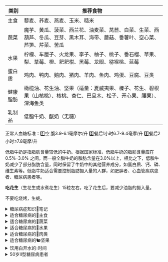 | **类别** | **推荐食物**                                                       |
| ------ | -------------------------------------------------------------- |
| 主食     | 藜麦、荞麦、燕麦、玉米、糙米                                                 |
| 蔬菜     | 魔芋、黄瓜、菠菜、西兰花、油麦菜、莴苣、白菜、生菜、西葫芦、冬瓜、豆芽、黑木耳、海带、蘑菇、番薯叶、空心菜、芦笋、芹菜、苦瓜 |
| 水果     | 柠檬、车厘子、火龙果、李子、柚子、桃子、番石榴、苹果、梨、草莓、橙、耙耙柑、黑莓、龙眼、猕猴桃、蓝莓             |
| 蛋白质    | 鸡肉、鸭肉、鹅肉、猪肉、羊肉、鱼肉、鸡蛋、豆腐、豆类                                     |
| 健康脂肪   | 橄榄油、花生油、坚果（适量：夏威夷果、榛子、花生、碧根果（山核桃）、核桃、杏仁、巴旦木、松子、开心果、腰果）、深海鱼类    |
| 乳制品    | 低脂牛奶、酸奶（无糖）                                                    |

正常人血糖标准：1️⃣空 腹3.9-6.1毫摩尔/升 2️⃣餐后1小时6.7-9.4毫摩/升 3️⃣餐后2小时≤7.8毫摩/升

低脂牛奶是指脂肪含量较低的牛奶。根据国家标准，低脂牛奶的脂肪含量应在 0.5%-3.0% 之间。而一般全脂牛奶的脂肪含量在3.0%以上，相比之下，低脂牛奶减少了部分脂肪含量，同时保留了牛奶中的其他营养成分，如蛋白质、钙、磷、维生素等。低脂牛奶适合需要控制脂肪摄入量的人群，如肥胖者、心血管疾病患者、糖尿病患者等。

**吃花生**（生花生或水煮花生）15粒左右，吃了花生后，要减少油脂的摄入量。

不要吃烧烤，生蚝。

<details>
<summary>糖尿病症知识📝笔记</summary>

我们通常提到的 **“血糖”** ，特指空腹血糖值。这是在你 **空腹8至10小时后** 测量得到的数值，最能准确反映你身体的血糖水平。

正常人的空腹血糖应介于3.9到6.1毫摩尔之间。如果超过6.1但不足7.0毫摩尔/升，这被称为“糖耐量减低”。

这意味着你有血糖偏高的风险，但尚未达到糖尿病的程度。如果空腹血糖值超过7.0毫摩尔/升，那就需要警惕了，可能你已经步入了糖尿病的门槛。

**糖尿病的诊断标准** 仍为空腹血糖≥7.0mmol/L，或者随机血糖≥11.1mmol/L，又或者糖化血红蛋白（HbA1c）≥6.5%，满足其中一条就能诊断。

**糖化血红蛋白数值高于 7% 时**，糖尿病患者的并发症风险显著增加。

**50 岁糖尿病患者血糖控制范围**

**空腹血糖：** 一般控制在 4.4-7.0mmol/L，低于 4.4mmol/L 易引发低血糖，高于 7.0mmol/L 会增加并发症风险。

**餐后血糖：** 餐后 2 小时血糖应控制在 10.0mmol/L 以下，否则会加重胰岛负担，增加心血管疾病等并发症风险。

**糖尿病每年必做的检查项目**
1、大生化包括血脂尿酸肝功和肾功，可以对我们的身体状况有一个基本的评价。
2、糖化血红蛋白的检测，可以反映我们最近3个月的总体血糖平均值，比单次的血糖更有价值。
3、尿微量蛋白的检测，尿微量蛋白检测可以发现最早期的肾脏病变，每一年可以做一次。
4、眼底的筛查，因为糖尿病很容易引起视网膜病变。

早睡早起，身体好，这话一点不假。每天晚上，当夜幕降临，城市的喧嚣渐渐褪去，糖友们就该准备上床睡觉了，**争取 10 点左右就进入梦乡**。想象一下，躺在柔软的床上，拉上窗帘，关上灯，在静谧的环境里，让身心彻底放松，很快就能进入甜甜的梦乡。**早晨 6 点多，伴着晨曦起床**，充足的睡眠能让内分泌保持平衡，为一天的血糖稳定打下基础。

吃饭也得讲究，按时按量是关键。**每天固定时间开饭**，到点了，肠胃就像听到闹钟一样，开始工作。每顿饭的量也要固定，别一顿吃多一顿吃少，把肠胃都搞糊涂了。少吃升糖指数高的食物，像白米饭、白糖这些，能不吃就不吃。吃饭也别吃太饱，七八分饱刚刚好，既满足了口腹之欲，又不给血糖找麻烦。两餐之间要是饿了，可以适当加餐，吃点低糖水果、坚果啥的，垫垫肚子。

**进餐顺序也做了调整**，先吃蛋白质类食物，像鸡蛋、豆腐、鱼肉啥的，让肚子有点饱腹感，接着吃菜，各种青菜、菌菇，吃得肚子差不多半饱了，最后才吃碳水化合物，像米饭、面条。

运动更是不能少，坚持每天锻炼，才能让血糖乖乖听话。不管是散步、慢跑，还是打太极，选一种适合自己的运动方式，然后坚持下去。就像我的一位糖友，以前身体虚弱，走几步路就气喘吁吁，后来他开始每天坚持散步，从几百米慢慢增加到几千米，现在身体越来越硬朗，血糖也控制得不错。

每周坚持至少150分钟的中等强度有氧运动，像快走、慢跑、游泳等。在控制碳水化合物摄入总量的前提下，患者如果选择碳水化合物含量较低的水果作为加餐，有助于减轻胰腺的负担。“锻炼时一般应选择有氧运动，包括慢跑、快步走、自行车、游泳、跳舞、健身操、跳绳、上楼梯、划船、太极拳以及非竞技性的乒乓球、篮球和羽毛球等。每天应坚持循序渐进的训练，累计达30分钟，每周至少锻炼3至5次。健身时应根据自身的身体状况和健身需求有针对性地加以选择，不宜选择过于剧烈的运动项目。如脑力劳动者因用脑频繁，易患高血压、神经衰弱等疾患，可选择那些促进脑细胞发育、提高心肺功能的项目，如爬山、打太极拳等；身体肥胖易患高血糖者，运动时可选择强度小、灵活、轻松的项目，如步行、慢跑、骑自行车等；以降血脂、抗衰老为目的者，可选择健身跑；以防高血压为目的者，可选择散步、骑自行车、游泳等项目。”闫朝丽介绍。

### 糖尿病人如何选购牛奶？

虽然糖尿病患者可以喝牛奶，但市面上的牛奶种类繁多，让人眼花缭乱。选对了牛奶，可能对身体有益；可要是选错了，反而会给身体带来伤害。所以，糖尿病患者在选购牛奶时，一定要格外注意。

**三种牛奶，推荐喝**

纯牛奶：新鲜纯牛奶的血糖指数是 27.6，属于 GI 值低的食物。这意味着，无论糖尿病患者选择的是巴氏消毒的鲜牛奶、全脂奶还是脱脂奶，只要是纯牛奶，对血糖的影响都不大。就像李大爷买的脱脂纯牛奶，就是一个不错的选择。

脱脂牛奶：很多人认为全脂牛奶脂肪含量高，其实不然。每 100 克全脂奶，脂肪含量一般为 3 - 3.5 克。以一盒 250 克的牛奶来计算，摄取的脂肪只有 8 克左右，甚至还不及红肉的脂肪含量。所以，喝全脂奶还是喝脱脂奶，完全可以根据自己的喜好来决定。

酸奶：酸奶不仅美味可口，还对糖尿病患者的身体有不少好处。它可以促进肠道有益菌群的繁殖，抑制有害菌的生长，改善便秘问题，还能提高免疫力。即便有些酸奶加了糖，其 GI 值也小于 50，属于低 GI 值食物，糖尿病患者可以放心饮用。对于那些乳糖不耐受的糖友来说，用酸奶替代牛奶更是个不错的选择。

建议糖友把加餐的食物换成低热量高营养的**蔬菜水果、奶制品、原味坚果**，**远离高脂肪高热量低膳食纤维**的食物。

`Gmeek-html<div class="ImgLazyLoad-circle"></div><img data-fancybox="gallery" img-src="/assets1/药物信息/2025年血糖最新标准.webp" style="width: 100%;"><div class="ImgLazyLoad-circle"></div><img data-fancybox="gallery" img-src="/assets1/药物信息/糖尿病的并发症.jpg" style="width: 100%;">`
</details>

<details>
<summary>适合糖尿病的🍚主食</summary>

**1、藜麦：** 升糖指数约为 35，是低升糖指数食物。藜麦含有丰富的膳食纤维、蛋白质和多种营养成分，其膳食纤维可以减缓糖分的吸收速度，对血糖影响较小。<br>
**2、荞麦：** 升糖指数约为 54，属于低升糖指数食物。荞麦含有丰富的膳食纤维、黄酮类化合物等，这些成分能降低糖分的吸收速度，有助于控制血糖。\
**3、燕麦：** 升糖指数约为 55，属于低升糖指数食物。燕麦富含 β- 葡聚糖等膳食纤维，可增加饱腹感，延缓碳水化合物的消化和吸收，从而稳定血糖。\
**4、玉米：** 升糖指数约为 55，属于低升糖指数食物。玉米中的膳食纤维有助于延缓血糖反应，且富含多种营养物质，适合糖尿病患者适量食用。\
**5、糙米：** 升糖指数约为 70，属于中升糖指数食物。糙米保留了大部分的米糠和胚芽，膳食纤维较多，消化吸收相对较慢，能在一定程度上延缓血糖上升。\
\
**1.玉米 (Gl:55)**\
✅推荐:煮玉米、蒸玉米\
❎不推荐:烤玉米\
🟫食用量:每餐350-520克(带棒芯玉米)\
🟥注意:糯玉米中支链淀粉含量高，升糖速度快，应选择老玉米或甜玉米\
\
**2.薯类：芋头(Gl:48)、山药(Gl:51)、土豆(Gl:62)等**\
✅推荐:煮、蒸等烹调方法\
❎不推荐:芋泥、土豆泥、拔丝山药、烤土豆、炸土豆、薯条、薯片等\
🟫食用量:每餐200-300克\
🟥注意::薯类煮得越烂软升糖越快，因此煮熟就行。\
\
**3.燕麦片粥(Gl:55)**\
✅推荐:纯燕麦片粥、牛奶燕麦粥、红豆燕麦粥\
❎不推荐:即食燕麦粥、膨化燕麦片、复合燕麦片\
🟫食用量:每餐50-75克\
🟥注意::加工燕麦片的吸收速度快，升糖也快，应选择生燕麦片煮粥。\
\
**4.杂粮饭：燕麦饭(Gl:42%)莜麦饭(Gl:49%)黑米饭(Gl:55%)等**\
✅推荐:蒸米饭、煮米饭\
❎不推荐:高压锅煮饭、即食米饭\
🟫食用量:每餐25-50克\
v:(1)杂粮与大米按1:2的比例烹调即可。不建议只吃杂粮。(2)不吃糯性杂粮，如糯黄米、黏小米、粘高粱等。\
\
**5.杂粮饼：玉米饼(GI:46)、养麦玉米面煎饼(GI:51)**\
✅推荐:烙饼、卷饼、鸡蛋饼\
❎不推荐:葱油饼、酱香饼、酥饼\
🟫食用量:每餐70-100克\
🟥注意::面粉发酵后吸收率提高，升糖更快，如玉米面窝头GI为65%，荞麦面馒头GI为67%。因此选择不发酵的杂粮饼更佳。\
\
**6.全麦面包：全麦粉面包(Gl:69)、50%-80%碎小麦粒面包(Gl:52)**\
✅推荐:全麦吐司、全麦法棍、全麦欧包等\
❎不推荐:起酥面包、夹心面包、奶油面包等\
🟫食用量:每餐70-100克\
🟥注意::全麦含量越高，麦粒越完整，升糖速度越慢。大多数市售的全麦面包中全麦的含量很少，有的还添加了糖、黄油等配料，升糖速度快。因此，最好自己做面包。如要购买一定查看配料表，选择全麦含量在50%以上，配料只添加了酵母、水、盐的全麦面包。
</details>
<details>
<summary>适合糖尿病的🥬蔬菜</summary>

**1、魔芋：** 升糖指数极低，几乎可以忽略不计，富含魔芋多糖等膳食纤维，能增加饱腹感，减少食物摄入。\
**2、黄瓜：** 升糖指数约 15，水分含量高，碳水化合物少，是糖尿病患者的理想蔬菜。\
**3、菠菜：** 升糖指数约 15，富含多种维生素和矿物质，几乎不含碳水化合物，对血糖影响极小。\
**4、西兰花：** 升糖指数约 15，富含膳食纤维和维生素，有助于增加饱腹感且不引起血糖大幅波动。\
**5、油麦菜：** 升糖指数约 15，水分足、膳食纤维丰富，对血糖影响小。\
**6、莴苣：** 升糖指数约 15，含有丰富的膳食纤维和维生素，对血糖影响小。\
**7、白菜：** 升糖指数约 15，富含维生素和膳食纤维，热量低，适合糖尿病患者食用。\
**8、生菜：** 升糖指数约 15，富含维生素和膳食纤维，热量极低，对血糖影响甚微。\
**9、西葫芦：** 升糖指数约 18，含有丰富的维生素和纤维素，能延缓碳水吸收，利于血糖控制。\
**10、冬瓜：** 升糖指数约 21，水分含量高，热量低，有助于控制血糖。\
**11、豆芽：** 升糖指数约 22，富含维生素 C 和膳食纤维，碳水化合物含量低，血糖反应小。\
**12、黑木耳：** 升糖指数约 26，富含膳食纤维和多种矿物质，能增加饱腹感，对血糖影响小。\
**13、海带：** 升糖指数约 26，含有丰富的海带多糖等膳食纤维，能延缓食物消化吸收，稳定血糖。\
**14、蘑菇：** 升糖指数约 26，富含膳食纤维和多种营养成分，能增加饱腹感且不升高血糖。\
**15、番薯叶：** 升糖指数约 27，富含膳食纤维、维生素和矿物质，有助于控制血糖。\
**16、空心菜：** 升糖指数约 29，富含膳食纤维和多种维生素，有助于稳定血糖。\
**17、芦笋：** 升糖指数约 32，富含多种氨基酸和膳食纤维，热量低，有助于控制血糖。\
**18、芹菜：** 升糖指数约 32，富含纤维素，可促进肠道蠕动，减少糖分吸收。\
**19、苦瓜：** 升糖指数约 34，含有苦瓜皂苷等成分，有类似胰岛素作用，可降低血糖。
</details>

<details>
<summary>适合糖尿病的🍎水果</summary>


**1、柠檬：** 升糖指数非常低，通常不超过 20，因其含糖量极少。\
\
**2、车厘子：升糖指数约为 22** ，属于低升糖指数水果。车厘子含有丰富的维生素 C、铁等营养成分，对血糖影响较小。\
\
**3、火龙果：升糖指数约为 25** ，属于低升糖指数水果。虽然火龙果吃起来甜度不高，但它含有一定量的膳食纤维，能够延缓糖分吸收。\
\
**4、李子：升糖指数约为 24** ，属于低升糖指数水果。\
\
**5、柚子：升糖指数约为 25** ，属于低升糖指数水果。柚子含有类似胰岛素样成分，有一定的降糖作用，适合糖尿病患者食用。\
\
**6、桃子：升糖指数约为 28** ，属于低升糖指数食物。桃子含有多种维生素和膳食纤维，消化吸收相对较慢，有助于稳定血糖。\
\
**7、番石榴：升糖指数约为 29** ，属于低升糖指数水果。\
\
**8、苹果：升糖指数约为 36** ，属于低升糖指数水果。苹果富含果胶等膳食纤维，可增加饱腹感，延缓糖分吸收。\
\
**9、梨：升糖指数约为 36** ，同样是低升糖指数水果。梨的水分含量高，膳食纤维丰富，对血糖影响较小。\
\
**10、草莓：升糖指数约为 40** ，属于低升糖指数水果。草莓富含维生素 C、果胶等营养成分，含糖量较低，血糖生成速度较慢。\
\
**11、橙：升糖指数约为 43** ，属于低升糖指数水果。橙子富含维生素 C 和类黄酮等营养成分，有助于降低胆固醇，对血糖影响较小。\
\
**12、耙耙柑：升糖指数约为 43** ，属于低升糖指数水果。耙耙柑水分足、甜度高，但适量食用不会引起血糖快速上升。\
\
**13、黑莓：升糖指数约为 45** ，属于低升糖指数水果。\
\
**14、龙眼：升糖指数约为 50** ，属于中升糖指数水果。龙眼含糖量较高，食用后血糖上升速度相对较快，应适量食用。\
\
**15、猕猴桃：升糖指数约为 52** ，属于中升糖指数水果。猕猴桃富含维生素 C、维生素 K、膳食纤维等营养成分，适量食用有助于控制血糖。\
\
**16、蓝莓：升糖指数约为 53** ，属于中升糖指数水果。蓝莓富含花青素等抗氧化物质，适量食用对血糖影响不大。\
\
**对于血糖不稳定的糖尿病患者，选择水果时要更加谨慎，以下是一些建议：**\
**选择低升糖指数且含糖量低的水果**\
**1、柚子：升糖指数约为25** ，含有类似胰岛素样成分，有一定的降糖作用，且含糖量较低，适合血糖不稳定的糖尿病患者少量食用。\
**2、草莓：升糖指数约为40** ，富含维生素C、果胶等营养成分，含糖量不高，血糖生成速度较慢。\
**3、车厘子：升糖指数约为22**，含有丰富的维生素C、铁等营养成分，对血糖影响较小，但要注意控制食用量，因为其热量相对较高。\
\
**严格控制食用量**\
即使是低升糖指数的水果，也不能过量食用。一般建议每次食用水果的量不超过100克，如半个苹果、5颗草莓、10颗车厘子等。\
\
**关注血糖变化**\
在食用水果前后要密切监测血糖，观察血糖的变化情况，了解不同水果对自己血糖的影响，以便调整饮食和治疗方案。\
\
**选择合适的食用时间**\
建议在两餐之间食用水果，如上午10点或下午3点左右，避免在餐后立即吃水果，以免引起血糖波动。\
\
血糖不稳定的糖尿病患者在选择水果时要谨慎，以保证血糖的稳定控制。如果血糖波动较大，应及时就医，调整治疗方案。\
\
**糖尿病患者选择水果时，可参考以下根据升糖指数（GI）的建议：**\
**优先选择低升糖指数水果（GI＜55）**\
如苹果、梨、桃、草莓、蓝莓、火龙果、柚子、车厘子等。这些水果富含膳食纤维、维生素和矿物质等营养成分，消化吸收相对较慢，食用后血糖上升速度较为缓慢，对血糖的影响较小。例如苹果，其升糖指数约为36，富含果胶等膳食纤维，可增加饱腹感，延缓糖分吸收。\
\
**适量食用中升糖指数水果（GI 55-70）**\
如蓝莓、猕猴桃、释迦果、龙眼等。这些水果虽然含糖量相对较高，但在血糖控制稳定的情况下，糖尿病患者可以适量食用。比如猕猴桃，升糖指数约为52，富含维生素C等营养成分，但食用时要注意控制量，一般建议每次食用不超过100克。\
\
**谨慎食用高升糖指数水果（GI＞70）**\
如榴莲、荔枝、甘蔗等。这些水果含糖量高，食用后会导致血糖快速上升，不利于血糖的控制。糖尿病患者在血糖不稳定时应避免食用，即使血糖控制较好，也需严格控制食用量，并密切监测血糖。\
\
糖尿病患者选择水果还需结合自身血糖情况，在两餐之间食用，不建议在餐后立即吃水果，以免引起血糖波动。食用水果后要适当减少主食的摄入量，以保证每日总热量的平衡。
</details>
<details>
<summary>适合糖尿病的🥩肉类</summary>


这些食物通常不直接用升糖指数来衡量，因为它们主要提供蛋白质和脂肪，碳水化合物含量低，对血糖的直接影响较小。不过，在特定的烹饪方式或搭配下，它们可能会间接影响血糖上升速度。以下是这些食物的大致情况：\
\
**1、鸡肉：** 蛋白质含量高，脂肪含量相对较低，不含大量能快速升高血糖的碳水化合物，一般不会引起血糖快速上升。\
\
**2、鸭肉：** 含有一定量的蛋白质和脂肪，碳水化合物含量极少，对血糖影响不显著。但如果采用油炸等方式烹饪，可能会增加油脂摄入，间接影响血糖控制。\
\
**3、鹅肉：** 与鸭肉类似，富含蛋白质和脂肪，对血糖的直接影响较小。但烹饪过程中如果添加大量糖类等调料，可能会增加食物的升糖潜力。\
\
**4、猪肉：** 蛋白质和脂肪含量丰富，基本不含可快速升高血糖的成分。不过，食用过多的猪肉，尤其是肥猪肉，可能会导致热量摄入过多，进而影响血糖的长期控制。\
\
**5、羊肉：** 蛋白质含量高，脂肪含量也较为丰富，通常不含大量可迅速升高血糖的物质。但羊肉的脂肪热量较高，过量食用不利于血糖的稳定。\
\
**6、鱼肉：** 是优质蛋白质的良好来源，富含不饱和脂肪酸，碳水化合物含量极低，正常食用不会对血糖产生明显影响。\
\
**7、鸡蛋：** 富含蛋白质、脂肪、维生素和矿物质等营养成分，几乎不含碳水化合物，一般情况下对血糖影响较小。\
\
**8、豆腐：** 由大豆制成，富含植物蛋白，含有一定量的脂肪和少量碳水化合物，升糖作用不明显。\
\
**9、豆类：** 如黄豆、黑豆等，富含蛋白质、膳食纤维、维生素和矿物质等。虽然含有一定量的碳水化合物，但由于膳食纤维的存在，其消化吸收相对较慢，对血糖的影响相对较小。
</details>
<details>
<summary>适合糖尿病的🐿️坚果</summary>

**1、夏威夷果：升糖指数约为 13** ，富含单不饱和脂肪酸、蛋白质、膳食纤维等营养成分，脂肪含量高但碳水化合物含量低，升糖指数很低。\
\
**2、榛子：升糖指数约为 13**\
**营养功效：** 富含维生素 E 和 OMEGA-3 脂肪酸，，脂肪含量较高，而碳水化合物含量相对较少，食用后血糖上升速度较为缓慢，可以有效抗炎，帮助降低血管炎症反应，保护血管健康，促进胰岛的有效利用，有助于糖尿病患者控制血糖。\
**食用建议：** 每天食用一小把榛子，约 10 颗左右即可。\
\
**3、花生：升糖指数约为 14**\
**营养功效：** 含有大量的蛋白质、健康的脂肪、膳食纤维和维生素 E 等，其脂肪含量较高，而可消化碳水化合物含量相对较低，膳食纤维也有助于延缓碳水化合物的吸收，有助于增加饱腹感和控制血糖，对心脏和神经系统健康也有好处。\
**食用建议：** 选择原味、未加工的花生，每天食用量控制在一小把左右。可以将花生煮着吃或者直接吃原味花生仁。\
\
**4、碧根果（山核桃）：升糖指数约为 14** ，其营养丰富，以不饱和脂肪酸为主，还含有蛋白质、维生素和矿物质等，由于脂肪含量较高，碳水化合物相对较少，所以升糖指数低。\
**5、核桃：升糖指数约为 15**\
**营养功效：** 核桃中的 ω-3 脂肪酸具有抗炎作用，有助于保护心血管健康，可以帮助降低糖尿病并发症的出现几率。而且核桃还含有丰富的纤维素，可以减缓葡萄糖的吸收，避免血糖波动。\
**食用建议：** 每天食用 2-3 个核桃为宜，可直接食用，也可以搭配酸奶、水果等一起食用。\
\
**6、杏仁：升糖指数约为 15**\
**营养功效：** 富含不饱和脂肪酸、纤维素和镁等营养成分，这些成分可以有效帮助身体增强胰岛素的敏感性，降低血糖水平。此外，杏仁中的植物固醇和纤维还可以降低胆固醇水平，对心血管健康有益。\
**食用建议：** 建议糖尿病患者每天吃一小把杏仁，约 10 颗左右，可在两餐之间食用，既能满足口腹之欲，又能帮助稳定血糖水平。\
\
**7、巴旦木：升糖指数约为 16**\
**营养功效：** 富含蛋白质、纤维、维生素 E 和 B 族维生素等。巴旦木中的植物固醇和纤维可以帮助降低胆固醇水平，对心血管健康有益，膳食纤维可以延缓食物在胃肠道内的消化吸收，进而使血糖上升速度较为平稳，同时也有助于控制血糖。\
**食用建议：** 每日摄入量以不超过 30 克为宜，可以在早餐时搭配牛奶、面包食用，或者在感到饥饿时作为零食食用。\
\
**8、松子：升糖指数约为 16** ，含有大量的不饱和脂肪酸、蛋白质、碳水化合物等营养成分，其中碳水化合物含量相对不高，且不饱和脂肪酸有助于维持心血管健康，对血糖影响不大。\
\
**9、开心果：升糖指数约为 22**\
**营养功效：** 富含膳食纤维和 OMEGA-3 脂肪酸，膳食纤维可以延缓食物在胃肠道内的消化吸收，能够帮助延缓餐后血糖的上升。而且开心果的天然甜味也能在一定程度上满足糖尿病患者的甜食需要。\
**食用建议：** 建议每天吃 10-15 颗开心果，选择无盐、无糖的原味开心果更佳。\
\
**10、腰果：升糖指数约为 25**\
**营养功效：** 含有丰富的镁元素，镁元素能够有效提高胰岛的敏感性，帮助调节血糖水平。同时，腰果还富含蛋白质和不饱和脂肪酸，对身体有益，适量食用不会引起血糖的快速上升。\
。 **食用建议：** 每天控制在 10-15 颗腰果，可以作为下午茶小零食食用。\
\
**食用建议**\
**1、控制摄入量：** 每天食用约30克（一小把）为宜。\
**2、选择原味坚果：** 避免盐焗或糖渍的加工产品。\
**3、搭配其他食物：** 如与低升糖指数水果或酸奶一起食用，有助于平衡血糖。\
\
**注意事项**\
1、监测血糖变化，根据自身情况调整摄入量。\
2、建议咨询医生或营养师，制定个性化饮食计划。\
\
总之，糖尿病患者可以通过合理选择和适量食用坚果来享受其健康益处，同时保持血糖稳定。
</details>
<details>
<summary>饮用白开水的💧时间</summary>

**早晨起床后**\
经过一夜的睡眠，身体会通过呼吸、出汗等方式流失一部分水分，导致血液黏稠度增加。此时喝一杯白开水，能够补充身体水分，降低血液黏稠度，促进血液循环，帮助身体更好地代谢废物，还能刺激肠胃蠕动，预防便秘。\
\
**饭前半小时左右**\
适量饮用白开水可以增加饱腹感，减少正餐的进食量，有助于控制体重。同时，还能促进胃酸分泌，帮助消化食物。但要注意不要喝太多，以免冲淡胃酸，影响消化功能。\
\
**饭后半小时至一小时**\
饭后适量饮水有助于促进胃肠蠕动，帮助消化食物，减轻胃肠负担。但不宜在饭后立即大量饮水，否则可能会引起消化不良等问题。\
\
**运动前后**\
运动前适量饮水可以补充身体水分，提高运动表现，预防运动中脱水。运动过程中，如果运动时间较长或强度较大，也需要适时补充水分，一般每15-20分钟饮用150-200毫升为宜。运动后，身体会因出汗而流失大量水分和电解质，此时应及时补充白开水，以维持身体的水平衡。\
\
**感觉口渴时**\
当感到口渴时，说明身体已经处于轻度缺水状态，此时应及时饮用白开水来补充水分。不要等到口渴难耐时才喝水，长期如此可能会对身体健康造成不利影响。
</details>

<details>
<summary>50岁Ⅱ型糖尿病患者</summary>

1. **50岁糖尿病患者血糖控制范围**
    - **空腹血糖**：一般控制在4.4-7.0mmol/L，低于4.4mmol/L易引发低血糖，高于7.0mmol/L会增加并发症风险。
    - **餐后血糖**：餐后2小时血糖应控制在10.0mmol/L以下，否则会加重胰岛负担，增加心血管疾病等并发症风险。
2. **糖尿病2型治疗药物选择**
    - **二甲双胍**：一线用药，抑制肝糖输出，增加外周组织对葡萄糖摄取利用，适合超重或肥胖患者，有心血管保护作用。
    - **磺酰脲类药物**：刺激胰岛β细胞分泌胰岛素，适用于胰岛β细胞尚有功能患者，不同药物特点和风险有差异，长期使用可能致胰岛功能衰退。
    - **α-糖苷酶抑制剂**：抑制碳水化合物肠道吸收，降低餐后血糖，适用于以碳水化合物为主食且餐后血糖高患者，有胃肠道不良反应。
    - **胰岛素增敏剂**：激活PPARγ提高胰岛素敏感性，改善胰岛素抵抗，适合胰岛素抵抗患者，可致体重增加、水肿、肝功能异常，心功能不全者慎用。
    - **DPP-4抑制剂**：抑制DPP-4活性，以葡萄糖依赖方式调节胰岛素和胰高血糖素分泌，降糖温和，低血糖发生率低，不增加体重，可联合用药。**（磷酸瑞格列汀片）**
    - **SGLT2抑制剂**：抑制肾小管重吸收葡萄糖，使糖从尿排出，降糖不依赖胰岛素分泌，有降压、减重、降心血管事件风险等益处，可能增加泌尿生殖系统感染风险。**（脯氨酸恒格列净片）**
3. **50岁以上糖尿病患者降糖方法及理想血糖值**
    - **降糖方法**
        - **饮食疗法**：调整食物种类和摄入量，减少高糖高脂食物，增加膳食纤维，少食多餐。
        - **运动疗法**：每周至少150分钟中等强度有氧运动，制定个性化锻炼计划。
        - **血糖监测**：定期监测空腹及餐后血糖，了解血糖波动以指导饮食和用药。
        - **药物治疗**：饮食和运动控制不佳时遵医嘱用药，包括口服降糖药和胰岛素等。
    - **理想血糖值**
        - **理想范围**：空腹4.4-6.1mmol/L，餐后两小时低于7.8mmol/L；有特殊情况可适当放宽，空腹最好低于7.0mmol/L，餐后两小时控制在10.0mmol/L以内。
        - **监测调整**：定期监测并依血糖调整方案，糖化血红蛋白≥9%时，空腹血糖目标降至6.5mmol/L左右，餐后两小时≤8.5mmol/L 。 
	
	</details>